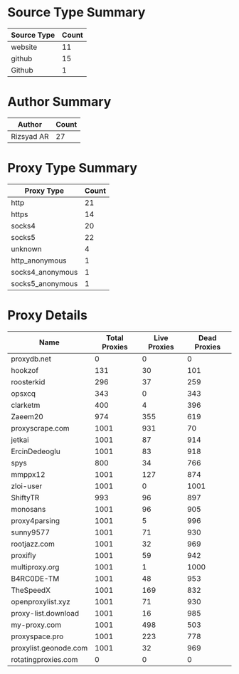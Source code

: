 # Source Type Summary

| Source Type | Count |
|-------------|-------|
| website | 11 |
| github | 15 |
| Github | 1 |


# Author Summary

| Author | Count |
|--------|-------|
| Rizsyad AR | 27 |


# Proxy Type Summary

| Proxy Type | Count |
|------------|-------|
| http | 21 |
| https | 14 |
| socks4 | 20 |
| socks5 | 22 |
| unknown | 4 |
| http_anonymous | 1 |
| socks4_anonymous | 1 |
| socks5_anonymous | 1 |


# Proxy Details

| Name | Total Proxies | Live Proxies | Dead Proxies |
|------|---------------|--------------|---------------|
| proxydb.net | 0 | 0 | 0 |
| hookzof | 131 | 30 | 101 |
| roosterkid | 296 | 37 | 259 |
| opsxcq | 343 | 0 | 343 |
| clarketm | 400 | 4 | 396 |
| Zaeem20 | 974 | 355 | 619 |
| proxyscrape.com | 1001 | 931 | 70 |
| jetkai | 1001 | 87 | 914 |
| ErcinDedeoglu | 1001 | 83 | 918 |
| spys | 800 | 34 | 766 |
| mmppx12 | 1001 | 127 | 874 |
| zloi-user | 1001 | 0 | 1001 |
| ShiftyTR | 993 | 96 | 897 |
| monosans | 1001 | 96 | 905 |
| proxy4parsing | 1001 | 5 | 996 |
| sunny9577 | 1001 | 71 | 930 |
| rootjazz.com | 1001 | 32 | 969 |
| proxifly | 1001 | 59 | 942 |
| multiproxy.org | 1001 | 1 | 1000 |
| B4RC0DE-TM | 1001 | 48 | 953 |
| TheSpeedX | 1001 | 169 | 832 |
| openproxylist.xyz | 1001 | 71 | 930 |
| proxy-list.download | 1001 | 16 | 985 |
| my-proxy.com | 1001 | 498 | 503 |
| proxyspace.pro | 1001 | 223 | 778 |
| proxylist.geonode.com | 1001 | 32 | 969 |
| rotatingproxies.com | 0 | 0 | 0 |
